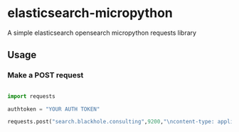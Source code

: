 # elasticsearch-micropython
A simple elasticsearch opensearch micropython requests library


## Usage

### Make a POST request

```Python

import requests

authtoken = "YOUR AUTH TOKEN"

requests.post("search.blackhole.consulting",9200,"\ncontent-type: application/json\nAuthorization: Bearer "+authtoken,'{"signatures": ["'+r+'","'+v+'"],"compression": true,"packed_context_free_data": "'+memo+'","packed_trx": '+json.dumps(trx)+'}')


```
